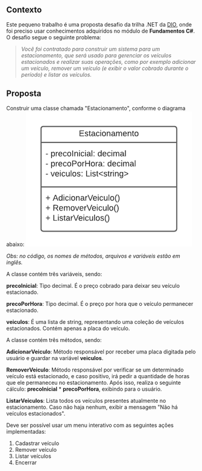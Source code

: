 ## Contexto
Este pequeno trabalho é uma proposta desafio da trilha .NET da [DIO](www.dio.me), onde foi preciso usar conhecimentos adquiridos no módulo de **Fundamentos C#**. O desafio segue o seguinte problema:

>*Você foi contratado para construir um sistema para um estacionamento, que será usado para gerenciar os veículos estacionados e realizar suas operações, como por exemplo adicionar um veículo, remover um veículo (e exibir o valor cobrado durante o período) e listar os veículos.*

## Proposta
Construir uma classe chamada "Estacionamento", conforme o diagrama abaixo:
![Diagrama de classe estacionamento](parking_lot_class_diagram.png)

*Obs: no código, os nomes de métodos, arquivos e variáveis estão em inglês.*

A classe contém três variáveis, sendo:

**precoInicial**: Tipo decimal. É o preço cobrado para deixar seu veículo estacionado.

**precoPorHora**: Tipo decimal. É o preço por hora que o veículo permanecer estacionado.

**veiculos**: É uma lista de string, representando uma coleção de veículos estacionados. Contém apenas a placa do veículo.

A classe contém três métodos, sendo:

**AdicionarVeiculo**: Método responsável por receber uma placa digitada pelo usuário e guardar na variável **veiculos**.

**RemoverVeiculo**: Método responsável por verificar se um determinado veículo está estacionado, e caso positivo, irá pedir a quantidade de horas que ele permaneceu no estacionamento. Após isso, realiza o seguinte cálculo: **precoInicial** * **precoPorHora**, exibindo para o usuário.

**ListarVeiculos**: Lista todos os veículos presentes atualmente no estacionamento. Caso não haja nenhum, exibir a mensagem "Não há veículos estacionados".

Deve ser possível usar um menu interativo com as seguintes ações implementadas:
1. Cadastrar veículo
2. Remover veículo
3. Listar veículos
4. Encerrar
